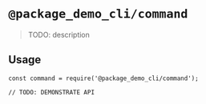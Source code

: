 # `@package_demo_cli/command`

> TODO: description

## Usage

```
const command = require('@package_demo_cli/command');

// TODO: DEMONSTRATE API
```
